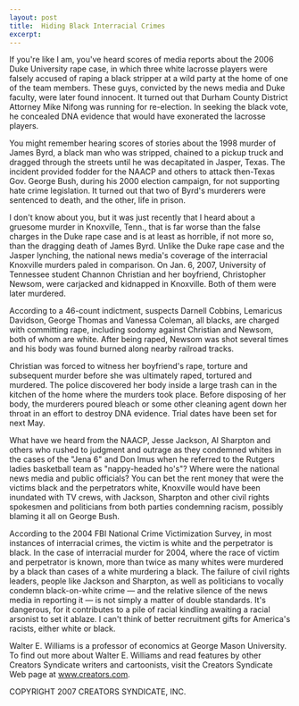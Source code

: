 ```yaml
---
layout: post
title:  Hiding Black Interracial Crimes
excerpt:
---
```


If you're like I am, you've heard scores of media reports about the 2006 Duke University rape case, in which three white lacrosse players were falsely accused of raping a black stripper at a wild party at the home of one of the team members. These guys, convicted by the news media and Duke faculty, were later found innocent. It turned out that Durham County District Attorney Mike Nifong was running for re-election. In seeking the black vote, he concealed DNA evidence that would have exonerated the lacrosse players.

You might remember hearing scores of stories about the 1998 murder of James Byrd, a black man who was stripped, chained to a pickup truck and dragged through the streets until he was decapitated in Jasper, Texas. The incident provided fodder for the NAACP and others to attack then-Texas Gov. George Bush, during his 2000 election campaign, for not supporting hate crime legislation. It turned out that two of Byrd's murderers were sentenced to death, and the other, life in prison.

I don't know about you, but it was just recently that I heard about a gruesome murder in Knoxville, Tenn., that is far worse than the false charges in the Duke rape case and is at least as horrible, if not more so, than the dragging death of James Byrd. Unlike the Duke rape case and the Jasper lynching, the national news media's coverage of the interracial Knoxville murders paled in comparison. On Jan. 6, 2007, University of Tennessee student Channon Christian and her boyfriend, Christopher Newsom, were carjacked and kidnapped in Knoxville. Both of them were later murdered.

According to a 46-count indictment, suspects Darnell Cobbins, Lemaricus Davidson, George Thomas and Vanessa Coleman, all blacks, are charged with committing rape, including sodomy against Christian and Newsom, both of whom are white. After being raped, Newsom was shot several times and his body was found burned along nearby railroad tracks.

 Christian was forced to witness her boyfriend's rape, torture and subsequent murder before she was ultimately raped, tortured and murdered. The police discovered her body inside a large trash can in the kitchen of the home where the murders took place. Before disposing of her body, the murderers poured bleach or some other cleaning agent down her throat in an effort to destroy DNA evidence. Trial dates have been set for next May.

What have we heard from the NAACP, Jesse Jackson, Al Sharpton and others who rushed to judgment and outrage as they condemned whites in the cases of the "Jena 6" and Don Imus when he referred to the Rutgers ladies basketball team as "nappy-headed ho's"? Where were the national news media and public officials? You can bet the rent money that were the victims black and the perpetrators white, Knoxville would have been inundated with TV crews, with Jackson, Sharpton and other civil rights spokesmen and politicians from both parties condemning racism, possibly blaming it all on George Bush.

According to the 2004 FBI National Crime Victimization Survey, in most instances of interracial crimes, the victim is white and the perpetrator is black. In the case of interracial murder for 2004, where the race of victim and perpetrator is known, more than twice as many whites were murdered by a black than cases of a white murdering a black. The failure of civil rights leaders, people like Jackson and Sharpton, as well as politicians to vocally condemn black-on-white crime — and the relative silence of the news media in reporting it — is not simply a matter of double standards. It's dangerous, for it contributes to a pile of racial kindling awaiting a racial arsonist to set it ablaze. I can't think of better recruitment gifts for America's racists, either white or black.

Walter E. Williams is a professor of economics at George Mason University. To find out more about Walter E. Williams and read features by other Creators Syndicate writers and cartoonists, visit the Creators Syndicate Web page at www.creators.com.

COPYRIGHT 2007 CREATORS SYNDICATE, INC.
